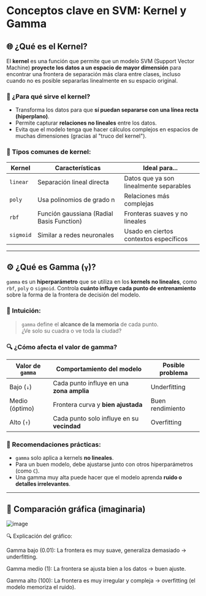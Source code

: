 # Conceptos clave en SVM: Kernel y Gamma

## 🌐 ¿Qué es el Kernel?

El **kernel** es una función que permite que un modelo SVM (Support Vector Machine) **proyecte los datos a un espacio de mayor dimensión** para encontrar una frontera de separación más clara entre clases, incluso cuando no es posible separarlas linealmente en su espacio original.

### 🎯 ¿Para qué sirve el kernel?
- Transforma los datos para que **sí puedan separarse con una línea recta (hiperplano)**.
- Permite capturar **relaciones no lineales** entre los datos.
- Evita que el modelo tenga que hacer cálculos complejos en espacios de muchas dimensiones (gracias al "truco del kernel").

### 🧪 Tipos comunes de kernel:
| Kernel        | Características                                | Ideal para...                              |
|---------------|-------------------------------------------------|---------------------------------------------|
| `linear`      | Separación lineal directa                       | Datos que ya son linealmente separables     |
| `poly`        | Usa polinomios de grado n                      | Relaciones más complejas                   |
| `rbf`         | Función gaussiana (Radial Basis Function)       | Fronteras suaves y no lineales              |
| `sigmoid`     | Similar a redes neuronales                      | Usado en ciertos contextos específicos      |

---

## ⚙️ ¿Qué es Gamma (`γ`)?

`gamma` es un **hiperparámetro** que se utiliza en los **kernels no lineales**, como `rbf`, `poly` o `sigmoid`. Controla **cuánto influye cada punto de entrenamiento** sobre la forma de la frontera de decisión del modelo.

### 🧠 Intuición:
> `gamma` define el **alcance de la memoria** de cada punto.  
> ¿Ve solo su cuadra o ve toda la ciudad?

### 🔍 ¿Cómo afecta el valor de gamma?

| Valor de `gamma` | Comportamiento del modelo                    | Posible problema      |
|------------------|-----------------------------------------------|------------------------|
| Bajo (`↓`)       | Cada punto influye en una **zona amplia**     | Underfitting           |
| Medio (óptimo)   | Frontera curva y **bien ajustada**            | Buen rendimiento       |
| Alto (`↑`)       | Cada punto solo influye en su **vecindad**    | Overfitting            |

### 📌 Recomendaciones prácticas:
- `gamma` solo aplica a kernels **no lineales**.
- Para un buen modelo, debe ajustarse junto con otros hiperparámetros (como `C`).
- Una gamma muy alta puede hacer que el modelo aprenda **ruido o detalles irrelevantes**.

---

## 🧪 Comparación gráfica (imaginaria)

![image](https://github.com/user-attachments/assets/243327d8-f256-4992-bfd5-f71ec4ec6533)

🔍 Explicación del gráfico:

Gamma bajo (0.01):
La frontera es muy suave, generaliza demasiado → underfitting.

Gamma medio (1):
La frontera se ajusta bien a los datos → buen ajuste.

Gamma alto (100):
La frontera es muy irregular y compleja → overfitting (el modelo memoriza el ruido).
